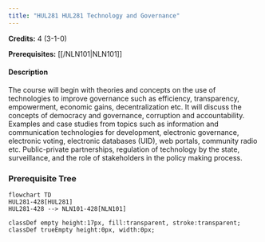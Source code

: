 ```yaml
---
title: "HUL281 HUL281 Technology and Governance"
---
```

**Credits:** 4 (3-1-0)

**Prerequisites:** [[/NLN101|NLN101]]

#### Description
The course will begin with theories and concepts on the use of technologies to improve governance such as efficiency, transparency, empowerment, economic gains, decentralization etc. It will discuss the concepts of democracy and governance, corruption and accountability. Examples and case studies from topics such as information and communication technologies for development, electronic governance, electronic voting, electronic databases (UID), web portals, community radio etc. Public-private partnerships, regulation of technology by the state, surveillance, and the role of stakeholders in the policy making process.

### Prerequisite Tree

```mermaid
flowchart TD
HUL281-428[HUL281]
HUL281-428 --> NLN101-428[NLN101]

classDef empty height:17px, fill:transparent, stroke:transparent;
classDef trueEmpty height:0px, width:0px;
```